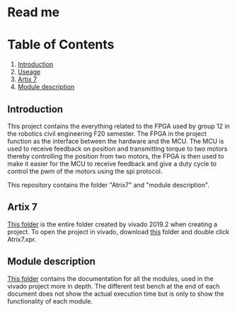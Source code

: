 # Read me
# Table of Contents
1. [Introduction](#introduction)
2. [Useage](#Useage)
3. [Artix 7](#artix-7)
4. [Module description](#module-description)

## Introduction
This project contains the everything related to the FPGA used by group 12 in the robotics civil engineering F20 semester.
The FPGA in the project function as the interface between the hardware and the MCU.  The MCU is used to receive feedback on position and transmitting torque to two motors thereby controlling the position from two motors, the FPGA is then used to make it easier for the MCU to receive feedback and give a duty cycle to control the pwm of the motors using the spi protocol.

This repository contains the folder "Atrix7" and "module description".


## Artix 7
[This folder](https://github.com/SDU-RB-PRO4-F20-Group-6/VHDL/tree/master/Atrix7) is the entire folder created by vivado 2019.2 when creating a project. To open the project in vivado, download [this](https://github.com/SDU-RB-PRO4-F20-Group-6/VHDL/tree/master/Atrix7) folder and double click Atrix7.xpr.


## Module description
[This folder](https://github.com/SDU-RB-PRO4-F20-Group-6/VHDL/tree/master/module%20description) contains the documentation for all the modules, used in the vivado project more in depth. 
The different test bench at the end of each document does not show the actual execution time but is only to show the functionality of each module.
<!--stackedit_data:
eyJoaXN0b3J5IjpbLTMwODM2ODYxNywtMTY2MzM0MjY1MywtOT
E2Nzc3NjcwLC0xMzY4ODMxNjg0XX0=
-->